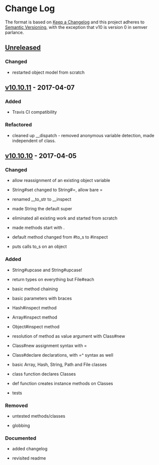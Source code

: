 Change Log
==========

The format is based on [Keep a Changelog] and this project adheres to
[Semantic Versioning], with the exception that v10 is version 0 in
semver parlance.

[Unreleased]
------------

### Changed

-   restarted object model from scratch

[v10.10.11] - 2017-04-07
------------------------

### Added

-   Travis CI compatibility

### Refactored

-   cleaned up \_\_dispatch - removed anonymous variable detection, made
    independent of class.

[v10.10.10] - 2017-04-05
------------------------

### Changed

-   allow reassignment of an existing object variable

-   String\#set changed to String\#=, allow bare =

-   renamed \_\_to\_str to \_\_inspect

-   made String the default super

-   eliminated all existing work and started from scratch

-   made methods start with .

-   default method changed from \#to\_s to \#inspect

-   puts calls to\_s on an object

### Added

-   String\#upcase and String\#upcase!

-   return types on everything but File\#each

-   basic method chaining

-   basic parameters with braces

-   Hash\#inspect method

-   Array\#inspect method

-   Object\#inspect method

-   resolution of method as value argument with Class\#new

-   Class\#new assignment syntax with =

-   Class\#declare declarations, with =^ syntax as well

-   basic Array, Hash, String, Path and File classes

-   class function declares Classes

-   def function creates instance methods on Classes

-   tests

### Removed

-   untested methods/classes

-   globbing

### Documented

-   added changelog

-   revisited readme

  [Keep a Changelog]: http://keepachangelog.com/
  [Semantic Versioning]: http://semver.org/
  [Unreleased]: https://github.com/binaryphile/rubsh/compare/v10.10.11...v11.10
  [v10.10.11]: https://github.com/binaryphile/rubsh/compare/v10.10.10...v10.10.11
  [v10.10.10]: https://github.com/binaryphile/rubsh/compare/v0.6.3...v10.10.10
